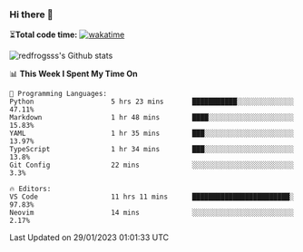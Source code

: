 ### Hi there 👋

⏳**Total code time:** [![wakatime](https://wakatime.com/badge/user/2cbd8003-b8b8-4565-92d7-ad9c23ff1846.svg)](https://wakatime.com/@2cbd8003-b8b8-4565-92d7-ad9c23ff1846)

<img src="https://github-readme-stats.vercel.app/api?username=redfrogsss&show_icons=true" alt="redfrogsss's Github stats"></img>

<!--START_SECTION:waka-->
📊 **This Week I Spent My Time On** 

```text
💬 Programming Languages: 
Python                   5 hrs 23 mins       ███████████░░░░░░░░░░░░░░   47.11% 
Markdown                 1 hr 48 mins        ████░░░░░░░░░░░░░░░░░░░░░   15.83% 
YAML                     1 hr 35 mins        ███░░░░░░░░░░░░░░░░░░░░░░   13.97% 
TypeScript               1 hr 34 mins        ███░░░░░░░░░░░░░░░░░░░░░░   13.8% 
Git Config               22 mins             ░░░░░░░░░░░░░░░░░░░░░░░░░   3.3%

🔥 Editors: 
VS Code                  11 hrs 11 mins      ████████████████████████░   97.83% 
Neovim                   14 mins             ░░░░░░░░░░░░░░░░░░░░░░░░░   2.17%

```


 Last Updated on 29/01/2023 01:01:33 UTC
<!--END_SECTION:waka-->
